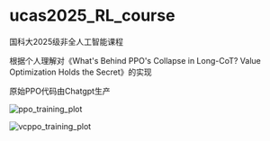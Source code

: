 # ucas2025_RL_course

国科大2025级非全人工智能课程

根据个人理解对《What's Behind PPO's Collapse in Long-CoT? Value Optimization Holds the Secret》的实现

原始PPO代码由Chatgpt生产

![ppo_training_plot](https://github.com/user-attachments/assets/e50d311b-5ecf-42c3-a68b-176efa5b08dd)

![vcppo_training_plot](https://github.com/user-attachments/assets/b0c3e48f-4e88-4c81-a611-8378433bb168)
